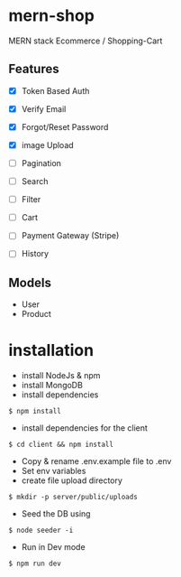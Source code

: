 # mern-shop
<p>
MERN stack Ecommerce / Shopping-Cart
</p>

## Features
- [x] Token Based Auth
- [x] Verify Email
- [x] Forgot/Reset Password
- [x] image Upload
- [ ] Pagination
- [ ] Search
- [ ] Filter
- [ ] Cart
- [ ] Payment Gateway (Stripe)
- [ ] History


## Models
- User
- Product


# installation
- install NodeJs & npm
- install MongoDB
- install dependencies 
```
$ npm install
```
- install dependencies for the client
```
$ cd client && npm install
```
- Copy & rename .env.example file to .env
- Set env variables
- create file upload directory
```
$ mkdir -p server/public/uploads
```
- Seed the DB using
```
$ node seeder -i
```
- Run in Dev mode
```
$ npm run dev
```

